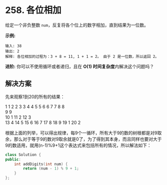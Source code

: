 # 258. 各位相加

给定一个非负整数 `num`，反复将各个位上的数字相加，直到结果为一位数。

**示例:**

```
输入: 38
输出: 2 
解释: 各位相加的过程为：3 + 8 = 11, 1 + 1 = 2。 由于 2 是一位数，所以返回 2。

```

**进阶:**
你可以不使用循环或者递归，且在 **O(1) 时间复杂度**内解决这个问题吗？

##  解决方案

先来观察1到20的所有的结果：

1    1
2    2
3    3
4    4
5    5
6    6
7    7
8    8    
9    9    
10    1
11    2
12    3    
13    4
14    5
15    6
16    7
17    8
18    9
19    1
20    2

 

根据上面的列举，可以得出规律，每9个一循环，所有大于9的数的树根都是对9取余，那么对于等于9的数对9取余就是0了，为了得到其本身，而且同样也要对大于9的数适用，就用(n-1)%9+1这个表达式来包括所有的情况，所以解法如下：

```c++
class Solution {
public:
    int addDigits(int num) {
        return (num - 1) % 9 + 1;
    }
};
```

